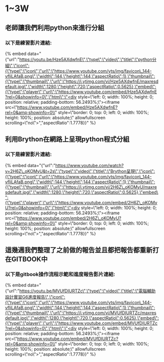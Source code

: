 # 1~3W

## 老師讓我們利用python來進行分組

### 以下是練習影片連結:

{% embed data="{\"url\":\"https://youtu.be/Hze5AXdwfnE\",\"type\":\"video\",\"title\":\"python分組\",\"icon\":{\"type\":\"icon\",\"url\":\"https://www.youtube.com/yts/img/favicon\_144-vfliLAfaB.png\",\"width\":144,\"height\":144,\"aspectRatio\":1},\"thumbnail\":{\"type\":\"thumbnail\",\"url\":\"https://i.ytimg.com/vi/Hze5AXdwfnE/maxresdefault.jpg\",\"width\":1280,\"height\":720,\"aspectRatio\":0.5625},\"embed\":{\"type\":\"player\",\"url\":\"https://www.youtube.com/embed/Hze5AXdwfnE?rel=0&showinfo=0\",\"html\":\"<div style=\\"left: 0; width: 100%; height: 0; position: relative; padding-bottom: 56.2493%;\\"><iframe src=\\"https://www.youtube.com/embed/Hze5AXdwfnE?rel=0&amp;showinfo=0\\" style=\\"border: 0; top: 0; left: 0; width: 100%; height: 100%; position: absolute;\\" allowfullscreen scrolling=\\"no\\"></iframe></div>\",\"aspectRatio\":1.7778}}" %}



## 利用Brython在網路上呈現python程式分組

### 以下是練習影片連結:

{% embed data="{\"url\":\"https://www.youtube.com/watch?v=2H6Z\_oKOMyU&t=2s\",\"type\":\"video\",\"title\":\"Brython呈現\",\"icon\":{\"type\":\"icon\",\"url\":\"https://www.youtube.com/yts/img/favicon\_144-vfliLAfaB.png\",\"width\":144,\"height\":144,\"aspectRatio\":1},\"thumbnail\":{\"type\":\"thumbnail\",\"url\":\"https://i.ytimg.com/vi/2H6Z\_oKOMyU/maxresdefault.jpg\",\"width\":1280,\"height\":720,\"aspectRatio\":0.5625},\"embed\":{\"type\":\"player\",\"url\":\"https://www.youtube.com/embed/2H6Z\_oKOMyU?rel=0&showinfo=0\",\"html\":\"<div style=\\"left: 0; width: 100%; height: 0; position: relative; padding-bottom: 56.2493%;\\"><iframe src=\\"https://www.youtube.com/embed/2H6Z\_oKOMyU?rel=0&amp;showinfo=0\\" style=\\"border: 0; top: 0; left: 0; width: 100%; height: 100%; position: absolute;\\" allowfullscreen scrolling=\\"no\\"></iframe></div>\",\"aspectRatio\":1.7778}}" %}



## 這幾週我們整理了之前做的報告並且都把報告都重新打在GITBOOK中

### 以下是gitbook操作流程示範和進度報告影片連結:

{% embed data="{\"url\":\"https://youtu.be/MVUfDIURTZc\",\"type\":\"video\",\"title\":\"電腦輔助設計實習G6進度報告\",\"icon\":{\"type\":\"icon\",\"url\":\"https://www.youtube.com/yts/img/favicon\_144-vfliLAfaB.png\",\"width\":144,\"height\":144,\"aspectRatio\":1},\"thumbnail\":{\"type\":\"thumbnail\",\"url\":\"https://i.ytimg.com/vi/MVUfDIURTZc/maxresdefault.jpg\",\"width\":1280,\"height\":720,\"aspectRatio\":0.5625},\"embed\":{\"type\":\"player\",\"url\":\"https://www.youtube.com/embed/MVUfDIURTZc?rel=0&showinfo=0\",\"html\":\"<div style=\\"left: 0; width: 100%; height: 0; position: relative; padding-bottom: 56.2493%;\\"><iframe src=\\"https://www.youtube.com/embed/MVUfDIURTZc?rel=0&amp;showinfo=0\\" style=\\"border: 0; top: 0; left: 0; width: 100%; height: 100%; position: absolute;\\" allowfullscreen scrolling=\\"no\\"></iframe></div>\",\"aspectRatio\":1.7778}}" %}



